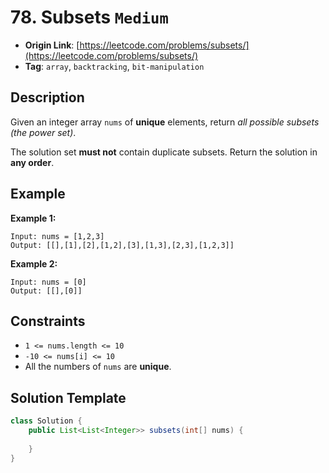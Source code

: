 # 78. Subsets `Medium`

- **Origin Link**: [https://leetcode.com/problems/subsets/](https://leetcode.com/problems/subsets/)
- **Tag**: `array`, `backtracking`, `bit-manipulation`


## Description

Given an integer array `nums` of **unique** elements, return *all possible subsets (the power set)*.

The solution set **must not** contain duplicate subsets. Return the solution in **any order**.


## Example

**Example 1:**

```
Input: nums = [1,2,3]
Output: [[],[1],[2],[1,2],[3],[1,3],[2,3],[1,2,3]]
```

**Example 2:**

```
Input: nums = [0]
Output: [[],[0]]
```


## Constraints

- `1 <= nums.length <= 10`
- `-10 <= nums[i] <= 10`
- All the numbers of `nums` are **unique**.


## Solution Template

```java
class Solution {
    public List<List<Integer>> subsets(int[] nums) {
        
    }
}
```
